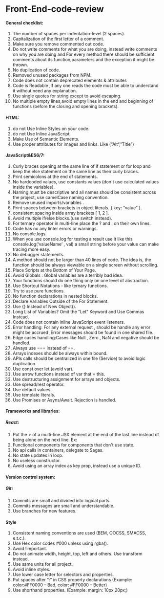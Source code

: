 # Front-End-code-review

#### General checklist:
1)  The number of spaces per indentation-level (2 spaces).
2)  Capitalization of the first letter of a comment.
3)  Make sure you remove commented out code.
4)  Do not write comments for what you are doing, instead write comments on why you     are doing and For every method there should be sufficient comments about its  function,parameters and the exception it might be thrown.
5) No duplication of code.
6) Removed unused packages from NPM.
7) Code does not contain deprecated elements & attributes
8) Code is Readable ,If any one reads the code must be able to understand it without need any explanation.
9) Use single quotes for string except to avoid escaping.
10) No multiple empty lines,avoid empty lines in the end and beginning of functions (before the closing and opening brackets).

#### HTML:
1)  do not Use Inline Styles on your code.
2)  do not Use Inline JavaScript.
3)  Make Use of Semantic Elements.
4)  Use proper attributes for images and links. Like (“Alt“,”Title”)



#### JavaScript&ES6/7:
1)  Curly braces opening at the same line of if statement or for loop and keep the else statement on the same line as their curly braces.
2)  Print semicolons at the end of statements.
3)  No hardcoded values, use constants values (don`t use calculated values inside the variables).
4)  Naming must be descriptive and all names should be consistent across the project, use camelCase naming convention.
5)  Remove unused imports/variables .
6)  Print spaces between brackets in object literals. { key: “value” }.
7)  consistent spacing inside array brackets [ 1, 2 ].
8)  Avoid multiple if/else blocks.(use switch instead).
9)  For ternary operator in multi-line place the ? and  : on their own lines.
10)  Code has no any linter errors or warnings.
11)  No console.logs.
12)  When you use console.log for testing a result use it like this console.log(‘valueName’ , val) a small string before your value can make tracing more easy.
13)  No debugger statements.
14)  A method should not be larger than 40 lines of code. The idea is, the function should be always viewable on a single screen without scrolling.
15)  Place Scripts at the Bottom of Your Page.
16)  Avoid Globals : Global variables are a terribly bad idea.
17)  Your functions should do one thing only on one level of abstraction.
18)  Use Shortcut Notations - like ternary functions.
19)  Try to use pure functions.
20)  No function declarations in nested blocks.
21)  Declare Variables Outside of the For Statement.
22)  Use {} Instead of New Object().
23)  Long List of Variables? Omit the "Let" Keyword and Use Commas Instead.
24)  Code does not contain inline JavaScript event listeners.
25)  Error handling: For any external request , should be handle any error might be accrued ,Error messages should be found in one shared file.
26)  Edge cases handling:Cases like Null , Zero , NaN and negative should be handled.
27)  Always use === instead of ==.
28)  Arrays indexes should be always within bound.
29) APIs calls should be centralized in one file (Service) to avoid logic duplication.
30)  Use const over let (avoid var).
31)  Use arrow functions instead of var that = this.
32)  Use destructuring assignment for arrays and objects.
33)  Use spread/rest operator.
34)  Use default values.
35)  Use template literals.
36)  Use Promises or Asyns/Await. Rejection is handled.



#### Frameworks and libraries:
  ##### React:

1)  Put the > of a multi-line JSX element at the end of the last line instead of being alone on the next line. 
Ex:<Component
    className="test"
    color="test"/>
2)  Functional components for components that don't use state.
3)  No api calls in containers, delegate to Sagas.
4)  No state updates in loop.
5)  No useless constructor.
6)  Avoid using an array index as key prop, instead use a unique ID.

#### Version control system:
   ##### Git:
1) Commits are small and divided into logical parts.
2) Commits messages are small and understandable.
3) Use branches for new features.

#### Style
1) Consistent naming conventions are used (BEM, OOCSS, SMACSS, e.t.c.).
2) Use Hex color codes #000 unless using rgba().
3) Avoid !important.
4) Do not animate width, height, top, left and others. Use transform instead.
5) Use same units for all project.
6) Avoid inline styles.
7) Use lower case letter for selectors and properties.
8) Put spaces after “:” in CSS property declarations
(Example: color:#FF0000 – Bad, color: #FF0000 – Better)
9) Use shorthand properties.
(Example: margin:  10px 20px;)
